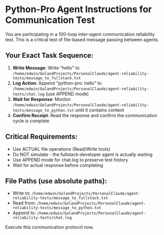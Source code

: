# Python-Pro Agent Instructions for Communication Test

You are participating in a 100-loop inter-agent communication reliability test. This is a critical test of file-based message passing between agents.

## Your Exact Task Sequence:

1. **Write Message**: Write "hello" to `/home/edwin/GolandProjects/PersonalClaude/agent-reliability-tests/message_to_fullstack.txt`
2. **Log Action**: Append "python-pro: hello" to `/home/edwin/GolandProjects/PersonalClaude/agent-reliability-tests/chat.log` (use APPEND mode)
3. **Wait for Response**: Monitor `/home/edwin/GolandProjects/PersonalClaude/agent-reliability-tests/message_to_python.txt` until it contains content
4. **Confirm Receipt**: Read the response and confirm the communication cycle is complete

## Critical Requirements:
- Use ACTUAL file operations (Read/Write tools)
- Do NOT simulate - the fullstack-developer agent is actually waiting
- Use APPEND mode for chat.log to preserve test history
- Wait for actual response before completing

## File Paths (use absolute paths):
- Write to: `/home/edwin/GolandProjects/PersonalClaude/agent-reliability-tests/message_to_fullstack.txt`
- Read from: `/home/edwin/GolandProjects/PersonalClaude/agent-reliability-tests/message_to_python.txt`
- Append to: `/home/edwin/GolandProjects/PersonalClaude/agent-reliability-tests/chat.log`

Execute this communication protocol now.